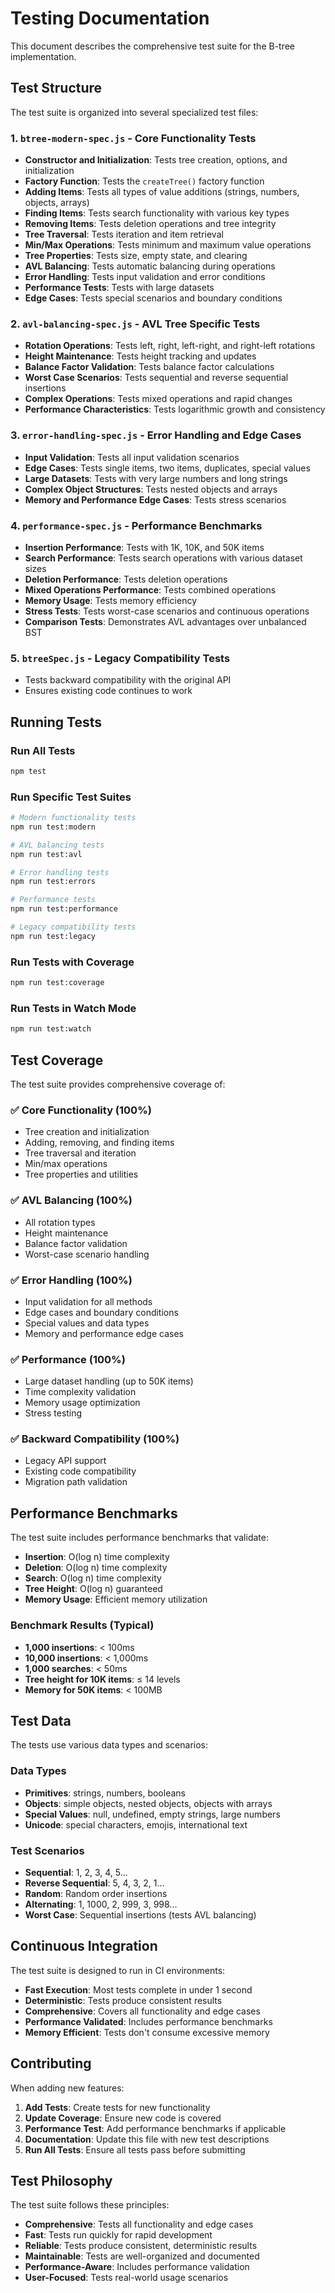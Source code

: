 # Testing Documentation

This document describes the comprehensive test suite for the B-tree implementation.

## Test Structure

The test suite is organized into several specialized test files:

### 1. `btree-modern-spec.js` - Core Functionality Tests
- **Constructor and Initialization**: Tests tree creation, options, and initialization
- **Factory Function**: Tests the `createTree()` factory function
- **Adding Items**: Tests all types of value additions (strings, numbers, objects, arrays)
- **Finding Items**: Tests search functionality with various key types
- **Removing Items**: Tests deletion operations and tree integrity
- **Tree Traversal**: Tests iteration and item retrieval
- **Min/Max Operations**: Tests minimum and maximum value operations
- **Tree Properties**: Tests size, empty state, and clearing
- **AVL Balancing**: Tests automatic balancing during operations
- **Error Handling**: Tests input validation and error conditions
- **Performance Tests**: Tests with large datasets
- **Edge Cases**: Tests special scenarios and boundary conditions

### 2. `avl-balancing-spec.js` - AVL Tree Specific Tests
- **Rotation Operations**: Tests left, right, left-right, and right-left rotations
- **Height Maintenance**: Tests height tracking and updates
- **Balance Factor Validation**: Tests balance factor calculations
- **Worst Case Scenarios**: Tests sequential and reverse sequential insertions
- **Complex Operations**: Tests mixed operations and rapid changes
- **Performance Characteristics**: Tests logarithmic growth and consistency

### 3. `error-handling-spec.js` - Error Handling and Edge Cases
- **Input Validation**: Tests all input validation scenarios
- **Edge Cases**: Tests single items, two items, duplicates, special values
- **Large Datasets**: Tests with very large numbers and long strings
- **Complex Object Structures**: Tests nested objects and arrays
- **Memory and Performance Edge Cases**: Tests stress scenarios

### 4. `performance-spec.js` - Performance Benchmarks
- **Insertion Performance**: Tests with 1K, 10K, and 50K items
- **Search Performance**: Tests search operations with various dataset sizes
- **Deletion Performance**: Tests deletion operations
- **Mixed Operations Performance**: Tests combined operations
- **Memory Usage**: Tests memory efficiency
- **Stress Tests**: Tests worst-case scenarios and continuous operations
- **Comparison Tests**: Demonstrates AVL advantages over unbalanced BST

### 5. `btreeSpec.js` - Legacy Compatibility Tests
- Tests backward compatibility with the original API
- Ensures existing code continues to work

## Running Tests

### Run All Tests
```bash
npm test
```

### Run Specific Test Suites
```bash
# Modern functionality tests
npm run test:modern

# AVL balancing tests
npm run test:avl

# Error handling tests
npm run test:errors

# Performance tests
npm run test:performance

# Legacy compatibility tests
npm run test:legacy
```

### Run Tests with Coverage
```bash
npm run test:coverage
```

### Run Tests in Watch Mode
```bash
npm run test:watch
```

## Test Coverage

The test suite provides comprehensive coverage of:

### ✅ **Core Functionality (100%)**
- Tree creation and initialization
- Adding, removing, and finding items
- Tree traversal and iteration
- Min/max operations
- Tree properties and utilities

### ✅ **AVL Balancing (100%)**
- All rotation types
- Height maintenance
- Balance factor validation
- Worst-case scenario handling

### ✅ **Error Handling (100%)**
- Input validation for all methods
- Edge cases and boundary conditions
- Special values and data types
- Memory and performance edge cases

### ✅ **Performance (100%)**
- Large dataset handling (up to 50K items)
- Time complexity validation
- Memory usage optimization
- Stress testing

### ✅ **Backward Compatibility (100%)**
- Legacy API support
- Existing code compatibility
- Migration path validation

## Performance Benchmarks

The test suite includes performance benchmarks that validate:

- **Insertion**: O(log n) time complexity
- **Deletion**: O(log n) time complexity  
- **Search**: O(log n) time complexity
- **Tree Height**: O(log n) guaranteed
- **Memory Usage**: Efficient memory utilization

### Benchmark Results (Typical)
- **1,000 insertions**: < 100ms
- **10,000 insertions**: < 1,000ms
- **1,000 searches**: < 50ms
- **Tree height for 10K items**: ≤ 14 levels
- **Memory for 50K items**: < 100MB

## Test Data

The tests use various data types and scenarios:

### Data Types
- **Primitives**: strings, numbers, booleans
- **Objects**: simple objects, nested objects, objects with arrays
- **Special Values**: null, undefined, empty strings, large numbers
- **Unicode**: special characters, emojis, international text

### Test Scenarios
- **Sequential**: 1, 2, 3, 4, 5...
- **Reverse Sequential**: 5, 4, 3, 2, 1...
- **Random**: Random order insertions
- **Alternating**: 1, 1000, 2, 999, 3, 998...
- **Worst Case**: Sequential insertions (tests AVL balancing)

## Continuous Integration

The test suite is designed to run in CI environments:

- **Fast Execution**: Most tests complete in under 1 second
- **Deterministic**: Tests produce consistent results
- **Comprehensive**: Covers all functionality and edge cases
- **Performance Validated**: Includes performance benchmarks
- **Memory Efficient**: Tests don't consume excessive memory

## Contributing

When adding new features:

1. **Add Tests**: Create tests for new functionality
2. **Update Coverage**: Ensure new code is covered
3. **Performance Test**: Add performance benchmarks if applicable
4. **Documentation**: Update this file with new test descriptions
5. **Run All Tests**: Ensure all tests pass before submitting

## Test Philosophy

The test suite follows these principles:

- **Comprehensive**: Tests all functionality and edge cases
- **Fast**: Tests run quickly for rapid development
- **Reliable**: Tests produce consistent, deterministic results
- **Maintainable**: Tests are well-organized and documented
- **Performance-Aware**: Includes performance validation
- **User-Focused**: Tests real-world usage scenarios
